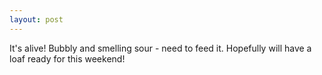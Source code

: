 ```yaml
---
layout: post
---
```


It's alive! Bubbly and smelling sour - need to feed it. Hopefully will have a loaf ready for this weekend!